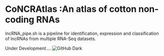 # CoNCRAtlas :An atlas of cotton non-coding RNAs
lncRNA_pipe.sh is a pipeline for identification, expression and classification of lncRNAs from multiple RNA-Seq datasets.

Under Development....
![GitHub Dark](http://14.139.61.8/CoNCRAtlas/images/lncRNA_pipeline.tif)
